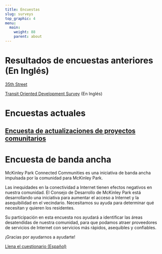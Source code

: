 ```yaml
---
title: Encuestas
slug: surveys
top_graphic: 4
menu:
  main:
    weight: 88
    parent: about
---
```

# Resultados de encuestas anteriores (En Inglés)

[35th Street](https://drive.google.com/file/d/1GFedL2f1RP8fektgDz9v__E6pBMZ4bc3/view)

[Transit Oriented Development Survey](https://drive.google.com/file/d/1GFedL2f1RP8fektgDz9v__E6pBMZ4bc3/view) (En Inglés)

# Encuestas actuales

## [Encuesta de actualizaciones de proyectos comunitarios](https://forms.gle/pDwNhAL9fV5jjVZu6)
#  Encuesta de banda ancha

McKinley Park Connected Communities es una iniciativa de banda ancha impulsada por la comunidad para McKinley Park.

Las inequidades en la conectividad a Internet tienen efectos negativos en nuestra comunidad. El Consejo de Desarrollo de McKinley Park está desarrollando una iniciativa para aumentar el acceso a Internet y la asequibilidad en el vecindario. Necesitamos su ayuda para determinar qué necesitan y quieren los residentes.

Su participación en esta encuesta nos ayudará a identificar las áreas desatendidas de nuestra comunidad, para que podamos atraer proveedores de servicios de Internet con servicios más rápidos, asequibles y confiables.

¡Gracias por ayudarnos a ayudarte!

<a href="https://forms.gle/uLopSw5qdY7s5QcP7">Llena el cuestionario (Español)</a>
